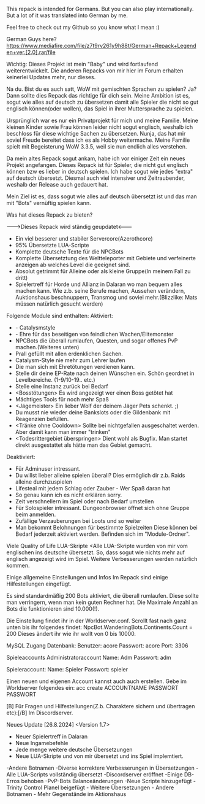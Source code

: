 This repack is intended for Germans. But you can also play internationally. But a lot of it was translated into German by me.

Feel free to check out my Github so you know what I mean :)

German Guys here?
https://www.mediafire.com/file/z7t9rv261y9h88t/German+Repack+Legenden+ver.[2.0].rar/file

Wichtig: Dieses Projekt ist mein "Baby" und wird fortlaufend weiterentwickelt. Die anderen Repacks von mir hier im Forum erhalten keinerlei Updates mehr, nur dieses.

Na du. 
Bist du es auch satt, WoW mit gemischten Sprachen zu spielen?
Ja? Dann sollte dies Repack das richtige für dich sein. Meine Ambition ist es,
sogut wie alles auf deutsch zu übersetzen damit alle Spieler die nicht so gut
englisch können(oder wollen), das Spiel in ihrer Muttersprache zu spielen. 

Ursprünglich war es nur ein Privatprojekt für mich und meine Familie.
Meine kleinen Kinder sowie Frau können leider nicht sogut englisch, weshalb 
ich beschloss für diese wichtige Sachen zu übersetzen. Nunja, das hat mir
soviel Freude bereitet dass ich es als Hobby weitermache. Meine Familie
spielt mit Begeisterung WoW 3.3.5, weil sie nun endlich alles verstehen.

Da mein altes Repack sogut ankam, habe ich vor einiger Zeit ein neues Projekt angefangen. Dieses Repack ist für Spieler, die nicht gut englisch können bzw es lieber in deutsch spielen. Ich habe sogut wie jedes "extra" auf deutsch übersetzt. Diesmal auch viel intensiver und Zeitraubender, weshalb der Release auch gedauert hat.

Mein Ziel ist es, dass sogut wie alles auf deutsch übersetzt ist und das man mit "Bots" vernüftig spielen kann.


Was hat dieses Repack zu bieten?

--->Dieses Repack wird ständig geupdatet<---

- Ein viel besserer und stabiler Servercore(Azerothcore)
- 95% Übersetzte LUA-Scripte
- Komplette deutsche Texte für die NPCBots
- Komplette Übersetztung des Weltteleporter mit Gebiete und verfeinerte anzeigen ab welches Level die geeignet sind.
- Absolut getrimmt für Alleine oder als kleine Gruppe(In meinem Fall zu dritt)
- Spielertreff für Horde und Allianz in Dalaran wo man bequem alles machen kann. Wie z.b. seine Berufe machen, Aussehen verändern, Auktionshaus beschnuppern, Transmog und soviel mehr.(Blizzlike: Mats müssen natürlich gesucht werden)



Folgende Module sind enthalten:
Aktiviert:
- <Transmog> - Catalysmstyle
- <GainHonorGuard> - Ehre für das beseitigen von feindlichen Wachen/Elitemonster
- <NPCBots von Trickerer> NPCBots die überall rumlaufen, Questen, und sogar offenes PvP machen.(Weiteres unten)
- <Aktionshaus> Prall gefüllt mit allen erdenklichen Sachen.
- <Automatisches lernen von Zauber bei Levelups> Catalysm-Style nie mehr zum Lehrer laufen
- <PvP Titel> Die man sich mit Ehretötungen verdienen kann.
- <Dynamische EP> Stelle dir deine EP-Rate nach deinen Wünschen ein. Schön geordnet in Levelbereiche. (1-9/10-19.. etc.)
- <Instanz-Reset> Stelle eine Instanz zurück bei Bedarf
- <Bosstötungen> Es wird angezeigt wer einen Boss getötet hat
- <LuaEngine> Mächtiges Tools für noch mehr Spaß
- <Jägemeister> Ein lieber Wolf der deinem Jäger Pets schenkt. ;)
- <Reagenzienbank> Du musst nie wieder deine Bankslots oder die Gildenbank mit Reagenzien befüllen.
- <Tränke ohne Cooldown> Sollte bei nichtgefallen ausgeschaltet werden. Aber damit kann man immer "trinken"
- <Todesrittergebiet überspringen> Dient wohl als Bugfix. Man startet direkt ausgestattet als hätte man das Gebiet gemacht.

Deaktiviert:
- <AutoRevive> Für Adminuser intressant.
- <AutoBalance> Du willst lieber alleine spielen überall? Dies ermöglich dir z.b. Raids alleine durchzuspielen
- <Leech> Lifesteal mit jedem Schlag oder Zauber - Wer Spaß daran hat
- <RDF-Expansion> So genau kann ich es nicht erklären sorry.
- <Time is Time> Zeit verschnellern im Spiel oder nach Bedarf umstellen
- <SoloLfg> Für Solospieler intressant. Dungeonbrowser öffnet sich ohne Gruppe beim anmelden.
- <Statbooster> Zufällige Verzauberungen bei Loots und so weiter
- <Spielzeitbelohnungen> Man bekommt Belohnungen für bestimmte Spielzeiten
Diese können bei Bedarf jederzeit aktiviert werden.
Befinden sich im "Module-Ordner".


Viele Quality of Life LUA-Skripte
<Alle LUA-Skripte wurden von mir vom englischen ins deutsche übersetzt. 
So, dass sogut wie nichts mehr auf englisch angezeigt wird im Spiel. Weitere Verbesserungen werden natürlich kommen.


Einige allgemeine Einstellungen und Infos
Im Repack sind einige Hilfestellungen eingefügt.


Es sind standardmäßig 200 Bots aktiviert, die überall rumlaufen.
Diese sollte man verringern, wenn man kein guten Rechner hat.
Die Maximale Anzahl an Bots die funktionieren sind 10.000(!).

Die Einstellung findet ihr in der Worldserver.conf.
Scrollt fast nach ganz unten bis ihr folgendes findet:
NpcBot.WanderingBots.Continents.Count = 200
Dieses ändert ihr wie ihr wollt von 0 bis 10000.

MySQL Zugang
Datenbank:
Benutzer: acore
Passwort: acore
Port: 3306

Spieleaccounts
Administratoraccount
Name: Adm
Passwort: adm

Spieleraccount:
Name: Spieler
Passwort: spieler

Einen neuen und eigenen Account kannst auch auch erstellen. Gebe im Worldserver folgendes ein:
acc create ACCOUNTNAME PASSWORT PASSWORT

[B]
Für Fragen und Hilfestellungen(Z.b. Charaktere sichern und übertragen etc):[/B]
Im Discordserver.



Neues Update [26.8.2024]
<Version 1.7>
- Neuer Spielertreff in Dalaran
- Neue Ingamebefehle
- Jede menge weitere deutsche Übersetzungen
- Neue LUA-Skripte und von mir übersetzt und ins Spiel implemtiert.


<Update-Verlauf>
<Version 1.6>
    -Andere Botnamen
    -Diverse korrektere Verbesserungen in Übersetzungen
    -Alle LUA-Scripts vollständig übersetzt
    -Discordserver eröffnet
    -Einige DB-Erros behoben
    -PvP-Bots Balanceänderungen
    -Neue Scripte hinzugefügt
	-Trinity Control Planel beigefügt
<Version 1.5>
- Weitere Übersetzungen
- Andere Botnamen
- Mehr Gegenstände im Aktionshaus




